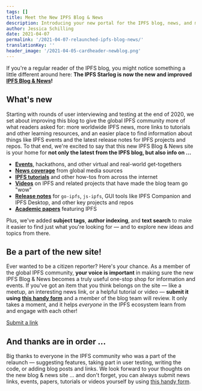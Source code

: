 ```yaml
---
tags: []
title: Meet the New IPFS Blog & News
description: Introducing your new portal for the IPFS blog, news, and more!
author: Jessica Schilling
date: 2021-04-07
permalink: '/2021-04-07-relaunched-ipfs-blog-news/'
translationKey: ''
header_image: '/2021-04-05-cardheader-newblog.png'
---
```


If you're a regular reader of the IPFS blog, you might notice something a little different around here: **The IPFS Starlog is now the new and improved** [**IPFS Blog & News**](/)**!**

## What's new

Starting with rounds of user interviewing and testing at the end of 2020, we set about improving this blog to give the global IPFS community more of what readers asked for: more worldwide IPFS news, more links to tutorials and other learning resources, and an easier place to find information about things like IPFS events and the latest release notes for IPFS projects and repos. To that end, we're excited to say that this new IPFS Blog & News site is your home for **not only the latest from the IPFS blog, but also info on ...**

- [**Events**](/?category=Event), hackathons, and other virtual and real-world get-togethers
- [**News coverage**](/?category=News%20coverage) from global media sources
- [**IPFS tutorials**](/?category=Tutorial) and other how-tos from across the internet
- [**Videos**](/?category=Video) on IPFS and related projects that have made the blog team go "wow"
- [**Release notes**](/?category=Release%20notes) for `go-ipfs`, `js-ipfs`, GUI tools like IPFS Companion and IPFS Desktop, and other key projects and repos
- [**Academic papers**](/?category=Academic%20paper) featuring IPFS

Plus, we've added **subject tags**, **author indexing**, and **text search** to make it easier to find just what you're looking for — and to explore new ideas and topics from there.

## Be a part of the new site!

Ever wanted to be a citizen reporter? Here's your chance. As a member of the global IPFS community, **your voice is important** in making sure the new IPFS Blog & News becomes a truly useful one-stop shop for information and events. If you've got an item that you think belongs on the site — like a meetup, an interesting news link, or a helpful tutorial or video — **submit it using** [**this handy form**](https://airtable.com/shrNH8YWole1xc70I) and a member of the blog team will review. It only takes a moment, and it helps _everyone_ in the IPFS ecosystem learn from and engage with each other!

<div><a href="https://airtable.com/shrNH8YWole1xc70I" target="_blank" rel="noopener noreferrer" class="p-2 text-white font-semibold bg-blueGreen rounded cursor-pointer w-full"><span class="text-white">Submit a link</span></a></div>

## And thanks are in order ...

Big thanks to everyone in the IPFS community who was a part of the relaunch — suggesting features, taking part in user testing, writing the code, or adding blog posts and links. We look forward to your thoughts on the new blog & news site ... and don't forget, you can always submit news links, events, papers, tutorials or videos yourself by using [this handy form](https://airtable.com/shrNH8YWole1xc70I).
